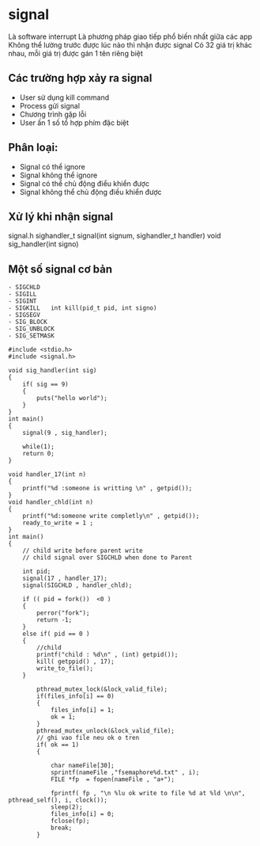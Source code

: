 # signal

Là software interrupt
Là phương pháp giao tiếp phổ biến nhất giữa các app
Không thể lường trước được lúc nào thì nhận được signal
Có 32 giá trị khác nhau, mỗi giá trị được gán 1 tên riêng biệt

## Các trường hợp xảy ra signal

- User sử dụng kill command
- Process gửi signal
- Chương trình gặp lỗi
- User ấn 1 số tổ hợp phím đặc biệt

## Phân loại:
- Signal có thể ignore
- Signal không thể ignore
- Signal có thể chủ động điểu khiển được
- Signal không thể chủ động điều khiển được

## Xử lý khi nhận signal
signal.h
sighandler_t signal(int signum, sighandler_t handler)
void sig_handler(int signo)


## Một số signal cơ bản
    - SIGCHLD
    - SIGILL
    - SIGINT
    - SIGKILL   int kill(pid_t pid, int signo)
    - SIGSEGV
    - SIG_BLOCK
    - SIG_UNBLOCK
    - SIG_SETMASK


```text
#include <stdio.h>
#include <signal.h>

void sig_handler(int sig)
{
	if( sig == 9)
	{
		puts("hello world");
	}
}
int main()
{
	signal(9 , sig_handler);

	while(1);
	return 0;
}

```
```text
void handler_17(int n)
{
	printf("%d :someone is writting \n" , getpid());
}
void handler_chld(int n)
{
	printf("%d:someone write completly\n" , getpid());
	ready_to_write = 1 ; 
}
int main()
{
	// child write before parent write 
	// child signal over SIGCHLD when done to Parent 

	int pid;
	signal(17 , handler_17);
	signal(SIGCHLD , handler_chld);

	if (( pid = fork())  <0 )
	{
		perror("fork");
		return -1;
	}
	else if( pid == 0 )
	{
		//child
		printf("child : %d\n" , (int) getpid());
		kill( getppid() , 17);
		write_to_file();
	}
```


```text
		pthread_mutex_lock(&lock_valid_file);
		if(files_info[i] == 0)
		{
			files_info[i] = 1;
			ok = 1;
		}
		pthread_mutex_unlock(&lock_valid_file);
		// ghi vao file neu ok o tren 
		if( ok == 1)
		{
			
			char nameFile[30];
			sprintf(nameFile ,"fsemaphore%d.txt" , i);
			FILE *fp  = fopen(nameFile , "a+");

			fprintf( fp , "\n %lu ok write to file %d at %ld \n\n", pthread_self(), i, clock());
			sleep(2);
			files_info[i] = 0;
			fclose(fp);
			break;
		}
```
